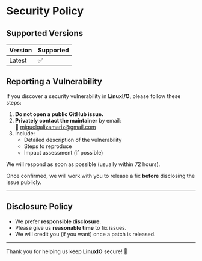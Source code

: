 # Security Policy

## Supported Versions

| Version | Supported          |
|---------|--------------------|
| Latest  | ✅                  |

## Reporting a Vulnerability

If you discover a security vulnerability in **LinuxI/O**, please follow these steps:

1. **Do not open a public GitHub issue.**
2. **Privately contact the maintainer** by email:  
   📧 miguelgalizamariz@gmail.com
3. Include:
   - Detailed description of the vulnerability
   - Steps to reproduce
   - Impact assessment (if possible)

We will respond as soon as possible (usually within 72 hours).

Once confirmed, we will work with you to release a fix **before** disclosing the issue publicly.

---

## Disclosure Policy

- We prefer **responsible disclosure**.
- Please give us **reasonable time** to fix issues.
- We will credit you (if you want) once a patch is released.

---

Thank you for helping us keep **LinuxIO** secure! 🙏
